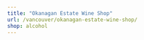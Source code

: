 ```yaml
---
title: "Okanagan Estate Wine Shop"
url: /vancouver/okanagan-estate-wine-shop/
shop: alcohol
---
```

